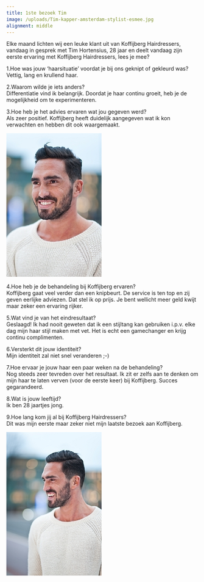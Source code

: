 ```yaml
---
title: 1ste bezoek Tim
image: /uploads/Tim-kapper-amsterdam-stylist-esmee.jpg
alignment: middle
---
```



Elke maand lichten wij een leuke klant uit van Koffijberg Hairdressers, vandaag in gesprek met Tim Hortensius, 28 jaar en deelt vandaag zijn eerste ervaring met Koffijberg Hairdressers, lees je mee?

1.Hoe was jouw ‘haarsituatie’ voordat je bij ons geknipt of gekleurd was?
<br>Vettig, lang en krullend haar.

2.Waarom wilde je iets anders?
<br>Differentiatie vind ik belangrijk. Doordat je haar continu groeit, heb je de mogelijkheid om te experimenteren.

3.Hoe heb je het advies ervaren wat jou gegeven werd?
<br>Als zeer positief. Koffijberg heeft duidelijk aangegeven wat ik kon verwachten en hebben dit ook waargemaakt.

![](/uploads/versions/tim-kapper-amsterdam-mini---x----250-376x---.jpg)

4.Hoe heb je de behandeling bij Koffijberg ervaren?
<br>Koffijberg gaat veel verder dan een knipbeurt. De service is ten top en zij geven eerlijke adviezen. Dat stel ik op prijs. Je bent wellicht meer geld kwijt maar zeker een ervaring rijker.

5.Wat vind je van het eindresultaat?
<br>Geslaagd! Ik had nooit geweten dat ik een stijltang kan gebruiken i.p.v. elke dag mijn haar stijl maken met vet. Het is echt een gamechanger en krijg continu complimenten.

6.Versterkt dit jouw identiteit?
<br>Mijn identiteit zal niet snel veranderen ;-)

7.Hoe ervaar je jouw haar een paar weken na de behandeling?
<br>Nog steeds zeer tevreden over het resultaat. Ik zit er zelfs aan te denken om mijn haar te laten verven (voor de eerste keer) bij Koffijberg. Succes gegarandeerd.

8.Wat is jouw leeftijd?
<br>Ik ben 28 jaartjes jong.

9.Hoe lang kom jij al bij Koffijberg Hairdressers?
<br>Dit was mijn eerste maar zeker niet mijn laatste bezoek aan Koffijberg.

![](/uploads/versions/tim-kapper-amsterdam-mini1---x----250-376x---.jpg)